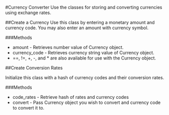 #Currency Converter
Use the classes for storing and converting currencies using exchange rates.

##Create a Currency
Use this class by entering a monetary amount and currency code. You may also enter an amount with currency symbol.

###Methods

* amount - Retrieves number value of Currency object.
* currency_code - Retrieves currency string value of Currency object.
* ==, !=, +, -, and * are also available for use with the Currency object.

##Create Conversion Rates

Initialize this class with a hash of currency codes and their conversion rates.

###Methods

* code_rates - Retrieve hash of rates and currency codes
* convert - Pass Currency object you wish to convert and currency code to convert it to.

